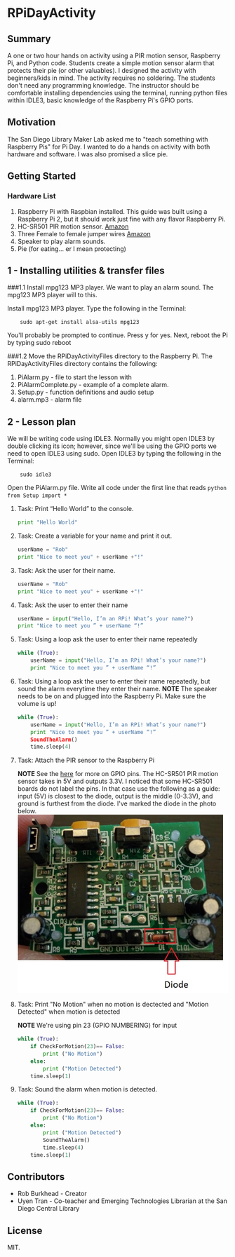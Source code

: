 # RPiDayActivity

## Summary
A one or two hour hands on activity using a PIR motion sensor, Raspberry Pi, and Python code. Students create a simple motion sensor alarm that protects their pie (or other valuables). I designed the activity with beginners/kids in mind. The activity requires no soldering. The students don't need any programming knowledge. The instructor should be comfortable installing dependencies using the terminal, running python files within IDLE3, basic knowledge of the Raspberry Pi's GPIO ports. 

## Motivation

The San Diego Library Maker Lab asked me to "teach something with Raspberry Pis" for Pi Day. I wanted to do a hands on activity with both hardware and software. I was also promised a slice pie.

## Getting Started


### Hardware List

1. Raspberry Pi with Raspbian installed. This guide was built using a Raspberry Pi 2, but it should work just fine with any flavor Raspberry Pi. 
1. HC-SR501 PIR motion sensor. [Amazon](http://www.amazon.com/s/ref=sr_nr_p_85_0?fst=as%3Aoff&rh=i%3Aaps%2Ck%3AHC-SR501%2Cp_85%3A2470955011&keywords=HC-SR501&ie=UTF8&qid=1458703999&rnid=2470954011)
1. Three Female to female jumper wires [Amazon](http://www.amazon.com/s/ref=nb_sb_noss_2?url=search-alias%3Daps&field-keywords=female+to+female+jumper)
1. Speaker to play alarm sounds. 
1. Pie (for eating... er I mean protecting)

## 1 - Installing utilities & transfer files 

###1.1 Install mpg123 MP3 player. 
We want to play an alarm sound. The mpg123 MP3 player will to this. 

Install mpg123 MP3 player. Type the following in the Terminal: 

		sudo apt-get install alsa-utils mpg123

You'll probably be prompted to continue. Press y for yes.
Next, reboot the Pi by typing sudo reboot

###1.2 Move the RPiDayActivityFiles directory to the Raspberry Pi. 
The RPiDayActivityFiles directory contains the following: 

1. PiAlarm.py - file to start the lesson with
1. PiAlarmComplete.py - example of a complete alarm.
1. Setup.py - function definitions and audio setup 
1. alarm.mp3 - alarm file 

## 2 - Lesson plan 

We will be writing code using IDLE3. Normally you might open IDLE3 by double clicking its icon; however, since we'll be using the GPIO ports we need to open IDLE3 using sudo. 
Open IDLE3 by typing the following in the Terminal: 

		sudo idle3 

Open the PiAlarm.py file. 
Write all code under the first line that reads 
	```python
	from Setup import *
	```

1. Task: Print “Hello World” to the console.

	```python
	print "Hello World" 
	```

2. Task: Create a variable for your name and print it out.

	```python
	userName = "Rob"
	print "Nice to meet you" + userName +"!" 
	```

3. Task: Ask the user for their name. 
	
	```python
	userName = "Rob"
	print "Nice to meet you" + userName +"!" 
	```
4. Task: Ask the user to enter their name
	
	```python
	userName = input("Hello, I’m an RPi! What’s your name?")
	print "Nice to meet you ” + userName “!”
	```
5. Task: Using a loop ask the user to enter their name repeatedly 
	
	```python
	while (True):
		userName = input("Hello, I’m an RPi! What’s your name?")
		print "Nice to meet you ” + userName “!”
	```
6. Task: Using a loop ask the user to enter their name repeatedly, but sound the alarm everytime they enter their name. 
**NOTE** The speaker needs to be on and plugged into the Raspberry Pi. Make sure the volume is up! 
	
	```python
	while (True):
		userName = input("Hello, I’m an RPi! What’s your name?")
		print "Nice to meet you ” + userName “!”
		SoundTheAlarm()
		time.sleep(4)
	```

7. Task: Attach the PIR sensor to the Raspberry Pi

	**NOTE** See the [here](https://www.raspberrypi.org/documentation/usage/gpio/) for more on GPIO pins. The HC-SR501 PIR motion sensor takes in 5V and outputs 3.3V. I noticed that some HC-SR501 boards do not label the pins. In that case use the following as a guide: input (5V) is closest to the diode, output is the middle (0-3.3V), and ground is furthest from the diode. I've marked the diode in the photo below. 
	![](pirPins.jpg)


8. Task: Print "No Motion" when no motion is dectected and "Motion Detected" when motion is detected 

	**NOTE** We're using pin 23 (GPIO NUMBERING) for input
		
	```python
	while (True):
	    if CheckForMotion(23)== False:
	        print ("No Motion")
	    else:
	        print ("Motion Detected")
	    time.sleep(1)
	```

9. Task: Sound the alarm when motion is detected. 

	```python
	while (True):
	    if CheckForMotion(23)== False:
	        print ("No Motion")
	    else:
	        print ("Motion Detected")
	        SoundTheAlarm()
	        time.sleep(4)
	    time.sleep(1)
	```

## Contributors

+ Rob Burkhead - Creator 
+ Uyen Tran - Co-teacher and Emerging Technologies Librarian at the San Diego Central Library

## License

MIT. 



